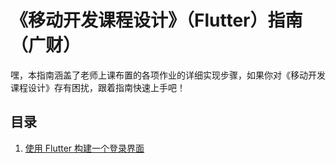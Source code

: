 # 《移动开发课程设计》（Flutter）指南（广财）

嘿，本指南涵盖了老师上课布置的各项作业的详细实现步骤，如果你对《移动开发课程设计》存有困扰，跟着指南快速上手吧！

## 目录
1. [使用 Flutter 构建一个登录界面](mds/1-使用%20Flutter%20构建一个登录界面/README.md)